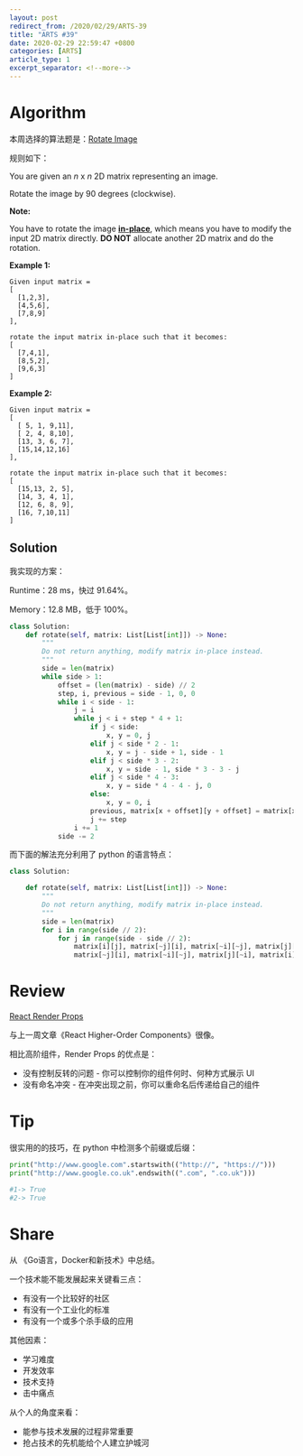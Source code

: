 ```yaml
---
layout: post
redirect_from: /2020/02/29/ARTS-39
title: "ARTS #39"
date: 2020-02-29 22:59:47 +0800
categories: [ARTS]
article_type: 1
excerpt_separator: <!--more-->
---
```



# Algorithm

本周选择的算法题是：[Rotate Image](https://leetcode.com/problems/rotate-image/)

<!--more-->

规则如下：

You are given an *n* x *n* 2D matrix representing an image.

Rotate the image by 90 degrees (clockwise).

**Note:**

You have to rotate the image [**in-place**](https://en.wikipedia.org/wiki/In-place_algorithm), which means you have to modify the input 2D matrix directly. **DO NOT** allocate another 2D matrix and do the rotation.

**Example 1:**

```
Given input matrix = 
[
  [1,2,3],
  [4,5,6],
  [7,8,9]
],

rotate the input matrix in-place such that it becomes:
[
  [7,4,1],
  [8,5,2],
  [9,6,3]
]
```

**Example 2:**

```
Given input matrix =
[
  [ 5, 1, 9,11],
  [ 2, 4, 8,10],
  [13, 3, 6, 7],
  [15,14,12,16]
], 

rotate the input matrix in-place such that it becomes:
[
  [15,13, 2, 5],
  [14, 3, 4, 1],
  [12, 6, 8, 9],
  [16, 7,10,11]
]
```

## Solution

我实现的方案：

Runtime：28 ms，快过 91.64%。

Memory：12.8 MB，低于 100%。

```python
class Solution:
    def rotate(self, matrix: List[List[int]]) -> None:
        """
        Do not return anything, modify matrix in-place instead.
        """
        side = len(matrix)
        while side > 1:
            offset = (len(matrix) - side) // 2
            step, i, previous = side - 1, 0, 0
            while i < side - 1:
                j = i
                while j < i + step * 4 + 1:
                    if j < side:
                        x, y = 0, j
                    elif j < side * 2 - 1:
                        x, y = j - side + 1, side - 1
                    elif j < side * 3 - 2:
                        x, y = side - 1, side * 3 - 3 - j
                    elif j < side * 4 - 3:
                        x, y = side * 4 - 4 - j, 0
                    else:
                        x, y = 0, i
                    previous, matrix[x + offset][y + offset] = matrix[x + offset][y + offset], previous
                    j += step
                i += 1
            side -= 2
```

而下面的解法充分利用了 python 的语言特点：

```python
class Solution:

    def rotate(self, matrix: List[List[int]]) -> None:
        """
        Do not return anything, modify matrix in-place instead.
        """
        side = len(matrix)
        for i in range(side // 2):
            for j in range(side - side // 2):
                matrix[i][j], matrix[~j][i], matrix[~i][~j], matrix[j][~i] = \
                matrix[~j][i], matrix[~i][~j], matrix[j][~i], matrix[i][j]
```


# Review

[React Render Props](https://tylermcginnis.com/react-render-props/)

与上一周文章《React Higher-Order Components》很像。

相比高阶组件，Render Props 的优点是：

- 没有控制反转的问题 - 你可以控制你的组件何时、何种方式展示 UI
- 没有命名冲突 - 在冲突出现之前，你可以重命名后传递给自己的组件

# Tip

很实用的的技巧，在 python 中检测多个前缀或后缀：


```python
print("http://www.google.com".startswith(("http://", "https://")))
print("http://www.google.co.uk".endswith((".com", ".co.uk")))

#1-> True
#2-> True
```

# Share

从 《Go语言，Docker和新技术》中总结。

一个技术能不能发展起来关键看三点：

- 有没有一个比较好的社区
- 有没有一个工业化的标准
- 有没有一个或多个杀手级的应用

其他因素：

- 学习难度
- 开发效率
- 技术支持
- 击中痛点

从个人的角度来看：

- 能参与技术发展的过程非常重要
- 抢占技术的先机能给个人建立护城河